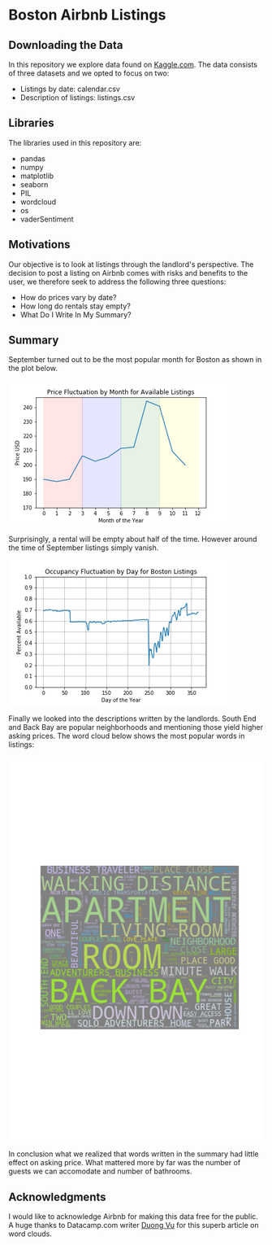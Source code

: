# Boston Airbnb Listings


## Downloading the Data
In this repository we explore data found on [Kaggle.com](https://www.kaggle.com/airbnb/boston). The data consists of three datasets and we opted to focus on two:
- Listings by date: calendar.csv
- Description of listings: listings.csv

## Libraries

The libraries used in this repository are:

- pandas
- numpy
- matplotlib
- seaborn
- PIL
- wordcloud
- os
- vaderSentiment

## Motivations

Our objective is to look at listings through the landlord's perspective. The decision to post a listing on Airbnb comes with risks and benefits to the user, we therefore seek to address the following three questions:

- How do prices vary by date?
- How long do rentals stay empty?
- What Do I Write In My Summary?

## Summary

September turned out to be the most popular month for Boston as shown in the plot below.

![price_month](https://github.com/NadimKawwa/airbnb_boston/blob/master/plots/price_available_month.png)

Surprisingly, a rental will be empty about half of the time. However around the time of September listings simply vanish.

![available_daily](https://github.com/NadimKawwa/airbnb_boston/blob/master/plots/vacancy_day.png)

Finally we looked into the descriptions written by the landlords. South End and Back Bay are popular neighborhoods and mentioning those yield higher asking prices. The word cloud below shows the most popular words in listings:

![boston_cloud](https://github.com/NadimKawwa/airbnb_boston/blob/master/plots/boston_heat.png)


In conclusion what we realized that words written in the summary had little effect on asking price. What mattered more by far was the number of guests we can accomodate and number of bathrooms.

## Acknowledgments

I would like to acknowledge Airbnb for making this data free for the public.
A huge thanks to Datacamp.com writer [Duong Vu](https://www.datacamp.com/community/tutorials/wordcloud-python) for this superb article on word clouds.
